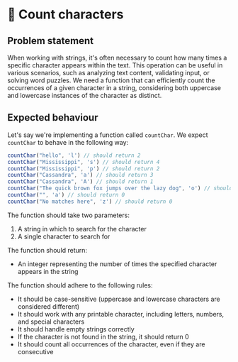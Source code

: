 # 🧮 Count characters

## Problem statement

When working with strings, it's often necessary to count how many times a specific character appears within the text. This operation can be useful in various scenarios, such as analyzing text content, validating input, or solving word puzzles. We need a function that can efficiently count the occurrences of a given character in a string, considering both uppercase and lowercase instances of the character as distinct.

## Expected behaviour

Let's say we're implementing a function called `countChar`. We expect `countChar` to behave in the following way:

```js
countChar("hello", 'l') // should return 2
countChar("Mississippi", 's') // should return 4
countChar("Mississippi", 'p') // should return 2
countChar("Cassandra", 'a') // should return 3
countChar("Cassandra", 'A') // should return 1
countChar("The quick brown fox jumps over the lazy dog", 'o') // should return 4
countChar("", 'a') // should return 0
countChar("No matches here", 'z') // should return 0
```

The function should take two parameters:

1. A string in which to search for the character
2. A single character to search for

The function should return:

- An integer representing the number of times the specified character appears in the string

The function should adhere to the following rules:

- It should be case-sensitive (uppercase and lowercase characters are considered different)
- It should work with any printable character, including letters, numbers, and special characters
- It should handle empty strings correctly
- If the character is not found in the string, it should return 0
- It should count all occurrences of the character, even if they are consecutive